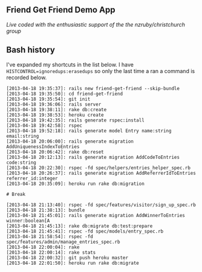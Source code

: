 ## Friend Get Friend Demo App

_Live coded with the enthusiastic support of the the nzruby/christchurch group_

## Bash history

I've expanded my shortcuts in the list below.
I have `HISTCONTROL=ignoredups:erasedups` so only the last time a ran a command is recorded below.


```
[2013-04-18 19:35:37]: rails new friend-get-friend --skip-bundle
[2013-04-18 19:35:50]: cd friend-get-friend
[2013-04-18 19:35:54]: git init
[2013-04-18 19:36:06]: rails server
[2013-04-18 19:38:11]: rake db:create
[2013-04-18 19:38:53]: heroku create
[2013-04-18 19:42:35]: rails generate rspec:install
[2013-04-18 19:42:58]: rspec
[2013-04-18 19:52:18]: rails generate model Entry name:string email:string
[2013-04-18 20:06:00]: rails generate migration AddUniquenessIndexToEntries
[2013-04-18 20:06:42]: rake db:reset
[2013-04-18 20:12:13]: rails generate migration AddCodeToEntries code:string
[2013-04-18 20:22:30]: rspec -fd spec/helpers/entries_helper_spec.rb 
[2013-04-18 20:26:37]: rails generate migration AddReferrerIdToEntries referrer_id:integer
[2013-04-18 20:35:09]: heroku run rake db:migration

# Break

[2013-04-18 21:13:40]: rspec -fd spec/features/visitor/sign_up_spec.rb 
[2013-04-18 21:38:13]: bundle
[2013-04-18 21:45:01]: rails generate migration AddWinnerToEntries winner:boolean[A
[2013-04-18 21:45:13]: rake db:migrate db:test:prepare
[2013-04-18 21:45:41]: rspec -fd spec/models/entry_spec.rb 
[2013-04-18 21:58:54]: rspec -fd spec/features/admin/manage_entries_spec.rb 
[2013-04-18 22:00:04]: rake
[2013-04-18 22:00:14]: rake stats
[2013-04-18 22:00:32]: git push heroku master
[2013-04-18 22:01:50]: heroku run rake db:migrate
```